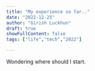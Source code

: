 ```yaml
---
title: "My experience so far.."
date: "2022-12-25"
author: "Girish Luckhun"
draft: true   
showFullContent: false
tags: ["life","tech","2022"]  

---
```


Wondering where should I start. 